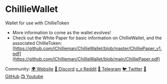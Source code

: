 # ChillieWallet
Wallet for use with ChillieToken

- More information to come as the wallet evolves!
- Check out the White Paper for basic information on ChillieWallet, and the associated ChillieToken: [https://github.com/iChillieman/ChillieWallet/blob/master/ChilliePaper_v1.pdf](https://github.com/iChillieman/ChillieWallet/blob/main/ChilliePaper.pdf)

Community:
[🌍 Website](https://chillieman.com) 
[👾 Discord](https://discord.gg/H8mbmDyYcz)
[ಠ_ಠ Reddit](https://www.reddit.com/r/ChillieWallet)
[💬 Telegram](https://t.me/OfficialChillieWallet)
[🐦 Twitter](https://twitter.com/ChillieWallet)
[🤖 GitHub](https://github.com/iChillieman)
[📺 Youtube](https://www.youtube.com/channel/UCS4C5tlb3U5R4ZpO_QDJL-Q)

